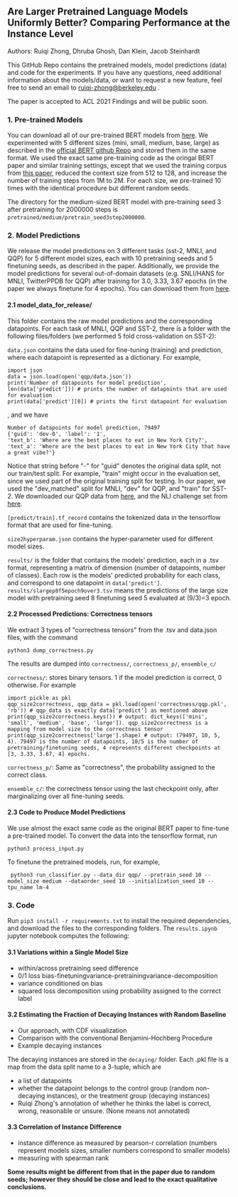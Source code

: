 ## Are Larger Pretrained Language Models Uniformly Better? Comparing Performance at the Instance Level

Authors: Ruiqi Zhong, Dhruba Ghosh, Dan Klein, Jacob Steinhardt

This GitHub Repo contains the pretrained models, model predictions (data) and code for the experiments.
If you have any questions, need additional information about the models/data, or want to request a new feature, feel free to send an email to ruiqi-zhong@berkeley.edu .

The paper is accepted to ACL 2021 Findings and will be public soon. 

### 1. Pre-trained Models

You can download all of our pre-trained BERT models from [here](https://drive.google.com/drive/folders/1--niMIJNd3iMzc4UENZUc_MFXGdzLPDz?usp=sharing). 
We experimented with 5 different sizes (mini, small, medium, base, large) as described in the [official BERT github Repo](https://github.com/google-research/bert) and stored them in the same format.
We used the exact same pre-training code as the oringal BERT paper and similar training settings, except that we used the training corpus from [this paper](https://arxiv.org/pdf/2002.11794.pdf), reduced the context size from 512 to 128, and increase the number of training steps from 1M to 2M.
For each size, we pre-trained 10 times with the identical procedure but different random seeds.  

The directory for the medium-sized BERT model with pre-training seed 3 after pretraining for 2000000 steps is ```pretrained/medium/pretrain_seed3step2000000```.
 
 ### 2. Model Predictions
 
We release the model predictions on 3 different tasks (sst-2, MNLI, and QQP) for 5 different model sizes, each with 10 pretraining seeds and 5 finetuning seeds, as described in the paper. 
Additionally, we provide the model predictions for several out-of-domain datasets (e.g. SNLI/HANS for MNLI, TwitterPPDB for QQP) after training for 3.0, 3.33, 3.67 epochs (in the paper we always finetune for 4 epochs).
You can download them from [here](https://drive.google.com/drive/folders/1jMqFE8SekJIjVIYGgoP5dIarz4JcWMmC?usp=sharing).

#### 2.1 model_data_for_release/
This folder contains the raw model predictions and the corresponding datapoints.
For each task of MNLI, QQP and SST-2, there is a folder with the following files/folders (we performed 5 fold cross-validation on SST-2):

```data.json``` contains the data used for fine-tuning (training) and prediction, where each datapoint is represented as a dictionary. 
For example,

```buildoutcfg
import json
data = json.load(open('qqp/data.json'))
print('Number of datapoints for model prediction', len(data['predict'])) # prints the number of datapoints that are used for evaluation
print(data['predict'][0]) # prints the first datapoint for evaluation
```
, and we have

```buildoutcfg
Number of datapoints for model prediction, 79497
{'guid': 'dev-0', 'label': '1', 
'text_b': 'Where are the best places to eat in New York City?', 
'text_a': 'Where are the best places to eat in New York City that have a great vibe?'}
```

Notice that string before "-" for "guid" denotes the original data split, not our train/test split.
For example, "train" might occur in the evaluation set, since we used part of the original training split for testing.
In our paper, we used the "dev_matched" split for MNLI, "dev" for QQP, and "train" for SST-2. 
We downloaded our QQP data from [here](https://github.com/shreydesai/calibration), and the NLI challenge set from [here](https://github.com/owenzx/InstabilityAnalysis).


```[predict/train].tf_record``` contains the tokenized data in the tensorflow format that are used for fine-tuning. 

```size2hyperparam.json``` contains the hyper-parameter used for different model sizes. 

```results/``` is the folder that contains the models' prediction, each in a .tsv format, representing a matrix of dimension (number of datapoints, number of classes).
Each row is the models' predicted probability for each class, and correspond to one datapoint in ```data['predict']```. 
```results/slargep8f5epoch9over3.tsv``` means the predictions of the large size model with pretraining seed 8 finetuning seed 5 evaluated at (9/3)=3 epoch.

#### 2.2 Processed Predictions: Correctness tensors

We extract 3 types of "correctness tensors" from the .tsv and data.json files, with the command

```python3 dump_correctness.py```

The results are dumped into ```correctness/```, ```correctness_p/```, ```ensemble_c/```


```correctness/```: stores binary tensors. 1 if the model prediction is correct, 0 otherwise. For example

```buildoutcfg
import pickle as pkl
qqp_size2correctness, qqp_data = pkl.load(open('correctness/qqp.pkl', 'rb')) # qqp_data is exactly data['predict'] as mentioned above
print(qqp_size2correctness.keys()) # output: dict_keys(['mini', 'small', 'medium', 'base', 'large']). qqp_size2correctness is a mapping from model size to the correctness tensor
print(qqp_size2correctness['large'].shape) # output: (79497, 10, 5, 4). 79497 is the number of datapoints, 10/5 is the number of pretraining/finetuning seeds, 4 represents different checkpoints at [3, 3.33, 3.67, 4] epochs. 
```

```correctness_p/```: Same as "correctness", the probability assigned to the correct class.

```ensemble_c/```: the correctness tensor using the last checkpoint only, after marginalizing over all fine-tuning seeds.

#### 2.3 Code to Produce Model Predictions

We use almost the exact same code as the original BERT paper to fine-tune a pre-trained model. 
To convert the data into the tensorflow format, run

```python3 process_input.py```

To finetune the pretrained models, run, for example, 

``` python3 run_classifier.py --data_dir qqp/ --pretrain_seed 10 --model_size medium --dataorder_seed 10 --initialization_seed 10 --tpu_name lm-4```


### 3. Code

Run ```pip3 install -r requirements.txt``` to install the required dependencies, and download the files to the corresponding folders.
The ```results.ipynb``` jupyter notebook computes the following:

#### 3.1 Variations within a Single Model Size

- within/across pretraining seed difference
- 0/1 loss bias-finetuningvariance-pretrainingvariance-decomposition
- variance conditioned on bias
- squared loss decomposition using probability assigned to the correct label

#### 3.2 Estimating the Fraction of Decaying Instances with Random Baseline

- Our approach, with CDF visualization
- Comparison with the conventional Benjamini-Hochberg Procedure
- Example decaying instances

The decaying instances are stored in the ```decaying/``` folder. Each .pkl file is a map from the data split name to a 3-tuple, which are

- a list of datapoints
- whether the datapoint belongs to the control group (random non-decaying instances), or the treatment group (decaying instances)
- Ruiqi Zhong's annotation of whether he thinks the label is correct, wrong, reasonable or unsure. (None means not annotated)

#### 3.3 Correlation of Instance Difference

- instance difference as measured by pearson-r correlation (numbers represent models sizes, smaller numbers correspond to smaller models)
- measuring with spearman rank

**Some results might be different from that in the paper due to random seeds; however they should be close and lead to the exact qualitative conclusions.**











